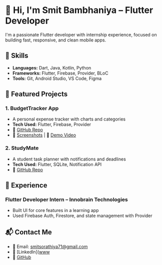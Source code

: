 # 👋 Hi, I'm Smit Bambhaniya – Flutter Developer

I'm a passionate Flutter developer with internship experience, focused on building fast, responsive, and clean mobile apps.

## 🚀 Skills
- **Languages:** Dart, Java, Kotlin, Python
- **Frameworks:** Flutter, Firebase, Provider, BLoC
- **Tools:** Git, Android Studio, VS Code, Figma

## 📱 Featured Projects

### 1. BudgetTracker App
- A personal expense tracker with charts and categories
- **Tech Used:** Flutter, Firebase, Provider
- 🔗 [GitHub Repo](https://github.com/yourusername/budget-tracker)
- 📸 [Screenshots](link) | 🎥 [Demo Video](link)

### 2. StudyMate
- A student task planner with notifications and deadlines
- **Tech Used:** Flutter, SQLite, Notification API
- 🔗 [GitHub Repo](https://github.com/yourusername/studymate)

## 💼 Experience
### Flutter Developer Intern – Innobrain Technologies
- Built UI for core features in a learning app
- Used Firebase Auth, Firestore, and state management with Provider

## 📬 Contact Me
- 📧 Email: smitsorathiya71@gmail.com
- 🔗 [LinkedIn]([www](https://linkedin.com/in/smit-ahir)
- 🔗 [GitHub](https://github.com/smit-ahir)
